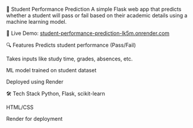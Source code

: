 📘 Student Performance Prediction
A simple Flask web app that predicts whether a student will pass or fail based on their academic details using a machine learning model.

🔗 Live Demo: [student-performance-prediction-lk5m.onrender.com](https://student-performance-prediction-lk5m.onrender.com)

🔍 Features
Predicts student performance (Pass/Fail)

Takes inputs like study time, grades, absences, etc.

ML model trained on student dataset

Deployed using Render

🛠 Tech Stack
Python, Flask, scikit-learn

HTML/CSS

Render for deployment
